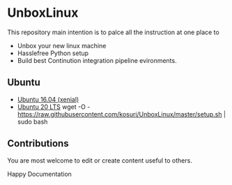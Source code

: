 # UnboxLinux
This repository main intention is to palce all the instruction at one place to 
* Unbox your new linux machine 
* Hasslefree Python setup
* Build best Continution integration pipeline evironments.

## Ubuntu
* [Ubuntu 16.04 (xenial)](./ubuntu/ubuntu_16.md)
* [Ubuntu 20 LTS](./setup.sh)
wget -O - https://raw.githubusercontent.com/kosuri/UnboxLinux/master/setup.sh | sudo bash

## Contributions
You are most welcome to edit or create content useful to others.

Happy Documentation


